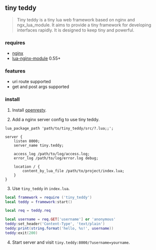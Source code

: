 ## tiny teddy

> Tiny teddy is a tiny lua web framework based on nginx and ngx_lua_module. It aims to provide a tiny framework for developing interfaces rapidly. It is designed to keep tiny and powerful.

### requires

* [nginx](http://nginx.org/)
* [lua-nginx-module](https://github.com/openresty/lua-nginx-module) 0.55+

### features

* uri route supported
* get and post args supported

### install

1. Install [openresty](http://openresty.org/en/).

2. Add a nginx server config to use tiny teddy.

```
lua_package_path 'path/to/tiny_teddy/src/?.lua;;';

server {
    listen 8000;
    server_name tiny.teddy;

    access_log /path/to/log/access.log;
    error_log /path/to/log/error.log debug;

    location / {
        content_by_lua_file /path/to/project/index.lua;
    }
}
```

3. Use `tiny_teddy` in `index.lua`.

```lua
local framework = require ('tiny_teddy')
local teddy = framework:start()

local req = teddy.req

local username = req.GET['username'] or 'anonymous'
teddy:set_header('Content-Type', 'text/plain')
teddy:print(string.format('hello, %s!', username))
teddy:exit(200)
```

4. Start server and visit `tiny.teddy:8000/?username=yourname`.
